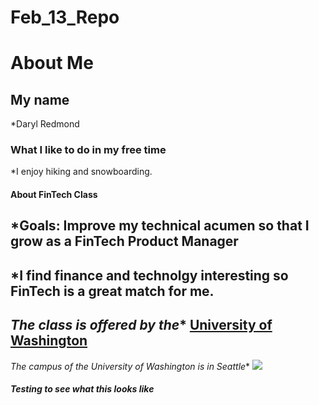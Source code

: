 # Feb_13_Repo
# About Me

## My name
*Daryl Redmond

### What I like to do in my free time
*I enjoy hiking and snowboarding.

#### About FinTech Class
*Goals: Improve my technical acumen so that I grow as a FinTech Product Manager
---
*I find finance and technolgy interesting so FinTech is a great match for me.
---
*The class is offered by the** [University of Washington](www.washington.edu)
---
*The campus of the University of Washington is in Seattle**
![](https://i.etsystatic.com/14106660/r/il/c07c3b/2602835108/il_1588xN.2602835108_44hy.jpg)  
##### Testing to see what this looks like 
